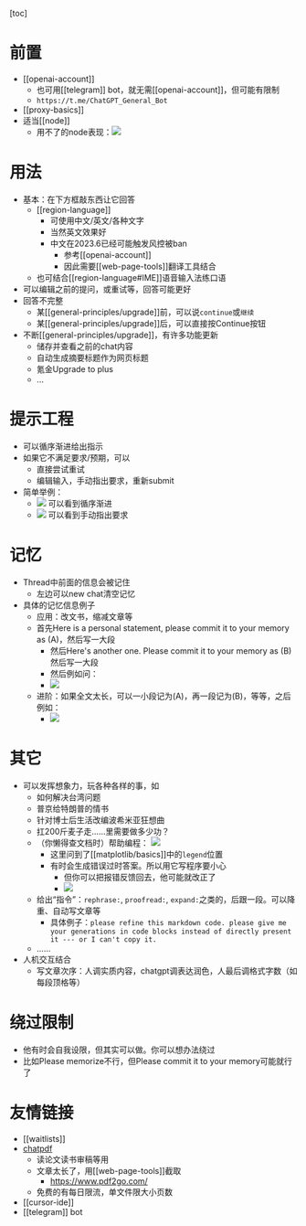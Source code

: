 [toc]
# 前置
  - [[openai-account]]
    - 也可用[[telegram]] bot，就无需[[openai-account]]，但可能有限制
    - `https://t.me/ChatGPT_General_Bot`
  - [[proxy-basics]]
  - 适当[[node]]
    - 用不了的node表现：![](chatgpt-non-usable-node.png)
# 用法
- 基本：在下方框敲东西让它回答
  - [[region-language]]
    - 可使用中文/英文/各种文字
    - 当然英文效果好
    - 中文在2023.6已经可能触发风控被ban
      - 参考[[openai-account]]
      - 因此需要[[web-page-tools]]翻译工具结合
  - 也可结合[[region-language#IME]]语音输入法练口语
- 可以编辑之前的提问，或重试等，回答可能更好
- 回答不完整
  - 某[[general-principles/upgrade]]前，可以说`continue`或`继续`
  - 某[[general-principles/upgrade]]后，可以直接按Continue按钮
- 不断[[general-principles/upgrade]]，有许多功能更新
  - 储存并查看之前的chat内容
  - 自动生成摘要标题作为网页标题
  - 氪金Upgrade to plus
  - ...
# 提示工程
- 可以循序渐进给出指示
- 如果它不满足要求/预期，可以
  - 直接尝试重试
  - 编辑输入，手动指出要求，重新submit
- 简单举例：
  - ![](prompt-example-0.png) 可以看到循序渐进
  - ![](prompt-example-1.png) 可以看到手动指出要求
# 记忆
- Thread中前面的信息会被记住
  - 左边可以new chat清空记忆
- 具体的记忆信息例子
  - 应用：改文书，缩减文章等
  - 首先Here is a personal statement, please commit it to your memory as (A)，然后写一大段
    - 然后Here's another one. Please commit it to your memory as (B)然后写一大段
    - 然后例如问：
    - ![](prompt-example-memory.png)
  - 进阶：如果全文太长，可以一小段记为(A)，再一段记为(B)，等等，之后例如：
    - ![](prompt-example-memory-by-parts.png)
# 其它
- 可以发挥想象力，玩各种各样的事，如
  - 如何解决台湾问题
  - 普京给特朗普的情书
  - 针对博士后生活改编波希米亚狂想曲
  - 扛200斤麦子走……里需要做多少功？
  - （你懒得查文档时）帮助编程： ![](programming-aid.png)
    - 这里问到了[[matplotlib/basics]]中的`legend`位置
    - 有时会生成错误过时答案。所以用它写程序要小心
      - 但你可以把报错反馈回去，他可能就改正了
      - ![](correct-mistake.png)
  - 给出“指令”：`rephrase:`, `proofread:`, `expand:`之类的，后跟一段。可以降重、自动写文章等
    - 具体例子：`please refine this markdown code. please give me your generations in code blocks instead of directly present it --- or I can't copy it.`
  - ……
- 人机交互结合
  - 写文章次序：人调实质内容，chatgpt调表达润色，人最后调格式字数（如每段顶格等）
# 绕过限制
- 他有时会自我设限，但其实可以做。你可以想办法绕过
- 比如Please memorize不行，但Please commit it to your memory可能就行了
# 友情链接
- [[waitlists]]
- [chatpdf](https://www.chatpdf.com/)
  - 读论文读书审稿等用
  - 文章太长了，用[[web-page-tools]]截取
    - https://www.pdf2go.com/
  - 免费的有每日限流，单文件限大小页数
- [[cursor-ide]]
- [[telegram]] bot